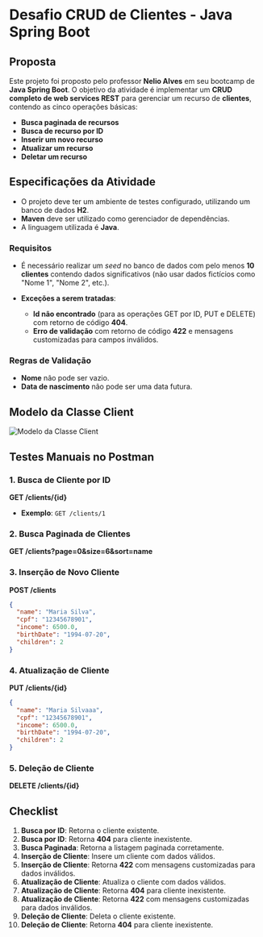 
# Desafio CRUD de Clientes - Java Spring Boot

## Proposta

Este projeto foi proposto pelo professor **Nelio Alves** em seu bootcamp de **Java Spring Boot**. O objetivo da atividade é implementar um **CRUD completo de web services REST** para gerenciar um recurso de **clientes**, contendo as cinco operações básicas:

- **Busca paginada de recursos**
- **Busca de recurso por ID**
- **Inserir um novo recurso**
- **Atualizar um recurso**
- **Deletar um recurso**

## Especificações da Atividade

- O projeto deve ter um ambiente de testes configurado, utilizando um banco de dados **H2**.
- **Maven** deve ser utilizado como gerenciador de dependências.
- A linguagem utilizada é **Java**.

### Requisitos

- É necessário realizar um *seed* no banco de dados com pelo menos **10 clientes** contendo dados significativos (não usar dados fictícios como "Nome 1", "Nome 2", etc.).
  
- **Exceções a serem tratadas**:
  - **Id não encontrado** (para as operações GET por ID, PUT e DELETE) com retorno de código **404**.
  - **Erro de validação** com retorno de código **422** e mensagens customizadas para campos inválidos.

### Regras de Validação

- **Nome** não pode ser vazio.
- **Data de nascimento** não pode ser uma data futura.

## Modelo da Classe Client

![Modelo da Classe Client](https://github.com/avbds002/avbds002-desafio-crud-clientes-nelio-alves/assets/169944734/8fc5add7-df47-4218-a5ca-4b1603228da1)

## Testes Manuais no Postman

### 1. **Busca de Cliente por ID**

**GET /clients/{id}**

- **Exemplo**: `GET /clients/1`

### 2. **Busca Paginada de Clientes**

**GET /clients?page=0&size=6&sort=name**

### 3. **Inserção de Novo Cliente**

**POST /clients**

```json
{
  "name": "Maria Silva",
  "cpf": "12345678901",
  "income": 6500.0,
  "birthDate": "1994-07-20",
  "children": 2
}
```

### 4. **Atualização de Cliente**

**PUT /clients/{id}**

```json
{
  "name": "Maria Silvaaa",
  "cpf": "12345678901",
  "income": 6500.0,
  "birthDate": "1994-07-20",
  "children": 2
}
```

### 5. **Deleção de Cliente**

**DELETE /clients/{id}**

## Checklist

1. **Busca por ID**: Retorna o cliente existente.
2. **Busca por ID**: Retorna **404** para cliente inexistente.
3. **Busca Paginada**: Retorna a listagem paginada corretamente.
4. **Inserção de Cliente**: Insere um cliente com dados válidos.
5. **Inserção de Cliente**: Retorna **422** com mensagens customizadas para dados inválidos.
6. **Atualização de Cliente**: Atualiza o cliente com dados válidos.
7. **Atualização de Cliente**: Retorna **404** para cliente inexistente.
8. **Atualização de Cliente**: Retorna **422** com mensagens customizadas para dados inválidos.
9. **Deleção de Cliente**: Deleta o cliente existente.
10. **Deleção de Cliente**: Retorna **404** para cliente inexistente.
